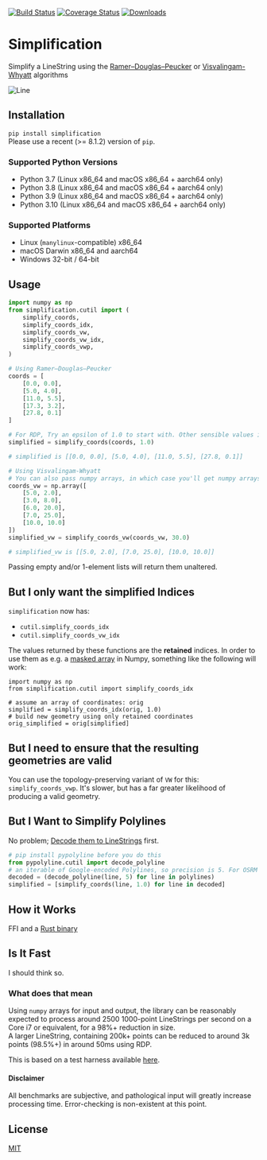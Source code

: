 [![Build Status](https://github.com/urschrei/simplification/actions/workflows/wheels.yml/badge.svg)](https://github.com/urschrei/simplification/actions/workflows/wheels.yml) [![Coverage Status](https://coveralls.io/repos/github/urschrei/simplification/badge.svg?branch=master)](https://coveralls.io/github/urschrei/simplification?branch=master) [![Downloads](https://pepy.tech/badge/simplification)](https://pepy.tech/project/simplification)

# Simplification
Simplify a LineString using the [Ramer–Douglas–Peucker](https://en.wikipedia.org/wiki/Ramer–Douglas–Peucker_algorithm) or [Visvalingam-Whyatt](https://bost.ocks.org/mike/simplify/) algorithms

![Line](https://cdn.rawgit.com/urschrei/rdp/6c84264fd9cdc0b8fdf974fc98e51fea4834ed05/rdp.svg)  

## Installation
`pip install simplification`  
Please use a recent (>= 8.1.2) version of `pip`.

### Supported Python Versions
- Python 3.7 (Linux x86_64 and macOS x86_64 + aarch64 only)
- Python 3.8 (Linux x86_64 and macOS x86_64 + aarch64 only)
- Python 3.9 (Linux x86_64 and macOS x86_64 + aarch64 only)
- Python 3.10 (Linux x86_64 and macOS x86_64 + aarch64 only)

### Supported Platforms
- Linux (`manylinux`-compatible) x86_64
- macOS Darwin x86_64 and aarch64
- Windows 32-bit / 64-bit

## Usage
```python
import numpy as np
from simplification.cutil import (
    simplify_coords,
    simplify_coords_idx,
    simplify_coords_vw,
    simplify_coords_vw_idx,
    simplify_coords_vwp,
)

# Using Ramer–Douglas–Peucker
coords = [
    [0.0, 0.0],
    [5.0, 4.0],
    [11.0, 5.5],
    [17.3, 3.2],
    [27.8, 0.1]
]

# For RDP, Try an epsilon of 1.0 to start with. Other sensible values include 0.01, 0.001
simplified = simplify_coords(coords, 1.0)

# simplified is [[0.0, 0.0], [5.0, 4.0], [11.0, 5.5], [27.8, 0.1]]

# Using Visvalingam-Whyatt
# You can also pass numpy arrays, in which case you'll get numpy arrays back
coords_vw = np.array([
    [5.0, 2.0],
    [3.0, 8.0],
    [6.0, 20.0],
    [7.0, 25.0],
    [10.0, 10.0]
])
simplified_vw = simplify_coords_vw(coords_vw, 30.0)

# simplified_vw is [[5.0, 2.0], [7.0, 25.0], [10.0, 10.0]]
```

Passing empty and/or 1-element lists will return them unaltered.

## But I only want the simplified **Indices**
`simplification` now has:

- `cutil.simplify_coords_idx`
- `cutil.simplify_coords_vw_idx`

The values returned by these functions are the **retained** indices. In order to use them as e.g. a [masked array](https://docs.scipy.org/doc/numpy/reference/maskedarray.generic.html#what-is-a-masked-array) in Numpy, something like the following will work:

    import numpy as np
    from simplification.cutil import simplify_coords_idx

    # assume an array of coordinates: orig
    simplified = simplify_coords_idx(orig, 1.0)
    # build new geometry using only retained coordinates
    orig_simplified = orig[simplified]


## But I need to ensure that the resulting geometries are valid
You can use the topology-preserving variant of `VW` for this: `simplify_coords_vwp`. It's slower, but has a far greater likelihood of producing a valid geometry.


## But I Want to Simplify Polylines
No problem; [Decode them to LineStrings](https://github.com/urschrei/pypolyline) first.

``` python
# pip install pypolyline before you do this
from pypolyline.cutil import decode_polyline
# an iterable of Google-encoded Polylines, so precision is 5. For OSRM &c., it's 6
decoded = (decode_polyline(line, 5) for line in polylines)
simplified = [simplify_coords(line, 1.0) for line in decoded]
```

## How it Works
FFI and a [Rust binary](https://github.com/urschrei/rdp)

## Is It Fast
I should think so.
### What does that mean
Using `numpy` arrays for input and output, the library can be reasonably expected to process around 2500 1000-point LineStrings per second on a Core i7 or equivalent, for a 98%+ reduction in size.  
A larger LineString, containing 200k+ points can be reduced to around 3k points (98.5%+) in around 50ms using RDP.

This is based on a test harness available [here](benchmark_runner.py).
#### Disclaimer
All benchmarks are subjective, and pathological input will greatly increase processing time. Error-checking is non-existent at this point.

## License
[MIT](license.txt)
